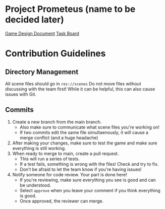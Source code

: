 # Project Prometeus (name to be decided later)
[Game Design Document](https://drive.google.com/drive/folders/1eZeQoBmnJvpdfTvKWEikRM6LlMrSOee_?usp=drive_link)
[Task Board](https://github.com/orgs/BurntToaster-Pirate15/projects/1)

# Contribution Guidelines
## Directory Management
All scene files should go in ``res://scenes``
Do not move files without discussing with the team first! While it can be helpful, this can also cause issues with Git.

## Commits
1. Create a new branch from the main branch.
	- Also make sure to communicate what scene files you're working on!
	- If two commits edit the same file simultaenously, it will cause a merge conflict (and a huge headache)
2. After making your changes, make sure to test the game and make sure everything is still working.
3. When ready to merge to main, create a pull request.
	- This will run a series of tests.
	- If a test fails, something is wrong with the files! Check and try to fix.
	- Don't be afraid to let the team know if you're having issues!
4. Notify someone for code review. Your part is done here!
	- If you're reviewing, make sure everything you see is good and can be understood.
	- Select ``approve`` when you leave your comment if you think everything is good.
	- Once approved, the reviewer can merge.
